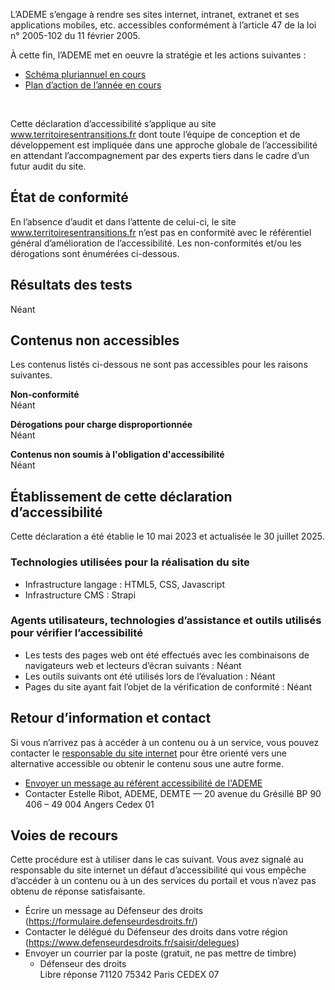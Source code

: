 L’ADEME s’engage à rendre ses sites internet, intranet, extranet et ses applications mobiles, etc. accessibles conformément à l’article 47 de la loi n° 2005-102 du 11 février 2005.

À cette fin, l’ADEME met en oeuvre la stratégie et les actions suivantes :

- [Schéma pluriannuel en cours](https://librairie.ademe.fr/institutionnel/6794-schema-pluriannuel-de-mise-en-accessibilite-des-sites-web-de-l-ademe-2024-2026.html)
- [Plan d’action de l’année en cours](https://librairie.ademe.fr/institutionnel/6823-plan-annuel-de-mise-en-accessibilite-des-sites-web-de-l-ademe.html)
 <br/>

Cette déclaration d’accessibilité s’applique au site www.territoiresentransitions.fr dont toute l’équipe de conception et de développement est impliquée dans une approche globale de l’accessibilité en attendant l’accompagnement par des experts tiers dans le cadre d’un futur audit du site.

## État de conformité

En l’absence d’audit et dans l’attente de celui-ci, le site www.territoiresentransitions.fr n’est pas en conformité avec le référentiel général d’amélioration de l’accessibilité. Les non-conformités et/ou les dérogations sont énumérées ci-dessous.

## Résultats des tests

Néant

## Contenus non accessibles

Les contenus listés ci-dessous ne sont pas accessibles pour les raisons suivantes.

**Non-conformité** <br/>
Néant

**Dérogations pour charge disproportionnée** <br/>
Néant

**Contenus non soumis à l'obligation d'accessibilité** <br/>
Néant

## Établissement de cette déclaration d’accessibilité

Cette déclaration a été établie le 10 mai 2023 et actualisée le 30 juillet 2025.

### Technologies utilisées pour la réalisation du site

- Infrastructure langage : HTML5, CSS, Javascript
- Infrastructure CMS : Strapi

### Agents utilisateurs, technologies d’assistance et outils utilisés pour vérifier l’accessibilité

- Les tests des pages web ont été effectués avec les combinaisons de navigateurs web et lecteurs d’écran suivants : Néant
- Les outils suivants ont été utilisés lors de l’évaluation : Néant
- Pages du site ayant fait l’objet de la vérification de conformité : Néant

## Retour d’information et contact

Si vous n’arrivez pas à accéder à un contenu ou à un service, vous pouvez contacter le [responsable du site internet](mailto:contact@territoiresentransitions.fr) pour être orienté vers une alternative accessible ou obtenir le contenu sous une autre forme.

- [Envoyer un message au référent accessibilité de l'ADEME](mailto:rgaa@ademe.fr)
- Contacter Estelle Ribot, ADEME, DEMTE — 20 avenue du Grésillé BP 90 406 – 49 004 Angers Cedex 01

## Voies de recours

Cette procédure est à utiliser dans le cas suivant.
Vous avez signalé au responsable du site internet un défaut d’accessibilité qui vous empêche d’accéder à un contenu ou à un des services du portail et vous n’avez pas obtenu de réponse satisfaisante.

- Écrire un message au Défenseur des droits (https://formulaire.defenseurdesdroits.fr/)
- Contacter le délégué du Défenseur des droits dans votre région (https://www.defenseurdesdroits.fr/saisir/delegues)
- Envoyer un courrier par la poste (gratuit, ne pas mettre de timbre)
  - Défenseur des droits  
    Libre réponse 71120 75342 Paris CEDEX 07
